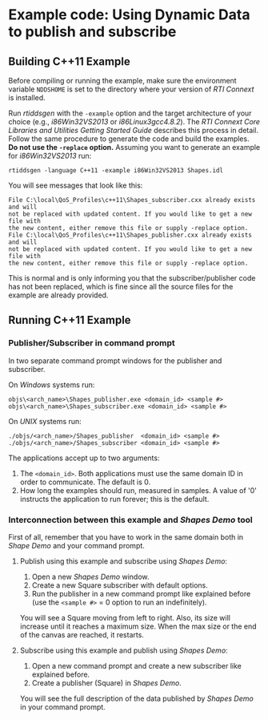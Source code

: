# Example code: Using Dynamic Data to publish and subscribe

## Building C++11 Example
Before compiling or running the example, make sure the environment variable
`NDDSHOME` is set to the directory where your version of *RTI Connext* is
installed.

Run *rtiddsgen* with the `-example` option and the target architecture of your
choice (e.g., *i86Win32VS2013* or *i86Linux3gcc4.8.2*). The *RTI Connext Core
Libraries and Utilities Getting Started Guide* describes this process in detail.
Follow the same procedure to generate the code and build the examples. **Do not
use the `-replace` option.** Assuming you want to generate an example for
*i86Win32VS2013* run:
```
rtiddsgen -language C++11 -example i86Win32VS2013 Shapes.idl
```

You will see messages that look like this:
```
File C:\local\QoS_Profiles\c++11\Shapes_subscriber.cxx already exists and will
not be replaced with updated content. If you would like to get a new file with
the new content, either remove this file or supply -replace option.
File C:\local\QoS_Profiles\c++11\Shapes_publisher.cxx already exists and will
not be replaced with updated content. If you would like to get a new file with
the new content, either remove this file or supply -replace option.
```

This is normal and is only informing you that the subscriber/publisher code has
not been replaced, which is fine since all the source files for the example are
already provided.

## Running C++11 Example
### Publisher/Subscriber in command prompt
In two separate command prompt windows for the publisher and subscriber.

On *Windows* systems run:
```
objs\<arch_name>\Shapes_publisher.exe <domain_id> <sample #>
objs\<arch_name>\Shapes_subscriber.exe <domain_id> <sample #>
```

On *UNIX* systems run:
```
./objs/<arch_name>/Shapes_publisher  <domain_id> <sample #>
./objs/<arch_name>/Shapes_subscriber <domain_id> <sample #>
```

The applications accept up to two arguments:

1. The `<domain_id>`. Both applications must use the same domain ID in order
to communicate. The default is 0.
2. How long the examples should run, measured in samples. A value of '0'
instructs the application to run forever; this is the default.

### Interconnection between this example and *Shapes Demo* tool
First of all, remember that you have to work in the same domain both in
*Shape Demo* and your command prompt.

1. Publish using this example and subscribe using *Shapes Demo*:
    1. Open a new *Shapes Demo* window.
    2. Create a new Square subscriber with default options.
    3. Run the publisher in a new command prompt like explained before (use the
    `<sample #>` = 0 option to run an indefinitely).

    You will see a Square moving from left to right. Also, its size will
    increase until it reaches a maximum size. When the max size or the end of
    the canvas are reached, it restarts.

2. Subscribe using this example and publish using *Shapes Demo*:
    1. Open a new command prompt and create a new subscriber like explained
    before.
    2. Create a publisher (Square) in *Shapes Demo*.

    You will see the full description of the data published by *Shapes Demo* in
    your command prompt.
